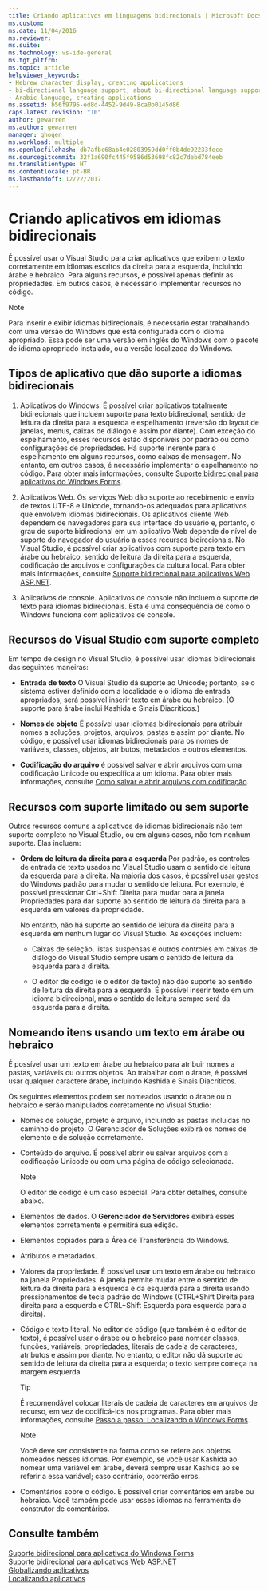 ```yaml
---
title: Criando aplicativos em linguagens bidirecionais | Microsoft Docs
ms.custom: 
ms.date: 11/04/2016
ms.reviewer: 
ms.suite: 
ms.technology: vs-ide-general
ms.tgt_pltfrm: 
ms.topic: article
helpviewer_keywords:
- Hebrew character display, creating applications
- bi-directional language support, about bi-directional language support
- Arabic language, creating applications
ms.assetid: b56f9795-ed8d-4452-9d49-8ca0b0145d86
caps.latest.revision: "10"
author: gewarren
ms.author: gewarren
manager: ghogen
ms.workload: multiple
ms.openlocfilehash: db7afbc68ab4e02803959dd0ff0b4de92233fece
ms.sourcegitcommit: 32f1a690fc445f9586d53698fc82c7debd784eeb
ms.translationtype: HT
ms.contentlocale: pt-BR
ms.lasthandoff: 12/22/2017
---
```

# <a name="creating-applications-in-bi-directional-languages"></a>Criando aplicativos em idiomas bidirecionais
É possível usar o Visual Studio para criar aplicativos que exibem o texto corretamente em idiomas escritos da direita para a esquerda, incluindo árabe e hebraico. Para alguns recursos, é possível apenas definir as propriedades. Em outros casos, é necessário implementar recursos no código.  
  
> [!NOTE]
>  Para inserir e exibir idiomas bidirecionais, é necessário estar trabalhando com uma versão do Windows que está configurada com o idioma apropriado. Essa pode ser uma versão em inglês do Windows com o pacote de idioma apropriado instalado, ou a versão localizada do Windows.  
  
## <a name="types-of-application-that-support-bi-directional-languages"></a>Tipos de aplicativo que dão suporte a idiomas bidirecionais  
  
1.  Aplicativos do Windows. É possível criar aplicativos totalmente bidirecionais que incluem suporte para texto bidirecional, sentido de leitura da direita para a esquerda e espelhamento (reversão do layout de janelas, menus, caixas de diálogo e assim por diante). Com exceção do espelhamento, esses recursos estão disponíveis por padrão ou como configurações de propriedades. Há suporte inerente para o espelhamento em alguns recursos, como caixas de mensagem. No entanto, em outros casos, é necessário implementar o espelhamento no código. Para obter mais informações, consulte [Suporte bidirecional para aplicativos do Windows Forms](http://msdn.microsoft.com/Library/7b622fa4-f390-4e4d-b624-83a1917cccf2).  
  
2.  Aplicativos Web. Os serviços Web dão suporte ao recebimento e envio de textos UTF-8 e Unicode, tornando-os adequados para aplicativos que envolvem idiomas bidirecionais. Os aplicativos cliente Web dependem de navegadores para sua interface do usuário e, portanto, o grau de suporte bidirecional em um aplicativo Web depende do nível de suporte do navegador do usuário a esses recursos bidirecionais. No Visual Studio, é possível criar aplicativos com suporte para texto em árabe ou hebraico, sentido de leitura da direita para a esquerda, codificação de arquivos e configurações da cultura local. Para obter mais informações, consulte [Suporte bidirecional para aplicativos Web ASP.NET](http://msdn.microsoft.com/Library/5576f9b1-9b86-41ef-8354-092d366bcd03).  
  
3.  Aplicativos de console. Aplicativos de console não incluem o suporte de texto para idiomas bidirecionais. Esta é uma consequência de como o Windows funciona com aplicativos de console.  
  
## <a name="visual-studio-features-that-are-fully-supported"></a>Recursos do Visual Studio com suporte completo  
 Em tempo de design no Visual Studio, é possível usar idiomas bidirecionais das seguintes maneiras:  
  
-   **Entrada de texto** O Visual Studio dá suporte ao Unicode; portanto, se o sistema estiver definido com a localidade e o idioma de entrada apropriados, será possível inserir texto em árabe ou hebraico. (O suporte para árabe inclui Kashida e Sinais Diacríticos.)  
  
-   **Nomes de objeto** É possível usar idiomas bidirecionais para atribuir nomes a soluções, projetos, arquivos, pastas e assim por diante. No código, é possível usar idiomas bidirecionais para os nomes de variáveis, classes, objetos, atributos, metadados e outros elementos.  
  
-   **Codificação do arquivo** é possível salvar e abrir arquivos com uma codificação Unicode ou específica a um idioma. Para obter mais informações, consulte [Como salvar e abrir arquivos com codificação](../ide/how-to-save-and-open-files-with-encoding.md).  
  
## <a name="features-with-limited-or-no-support"></a>Recursos com suporte limitado ou sem suporte  
 Outros recursos comuns a aplicativos de idiomas bidirecionais não tem suporte completo no Visual Studio, ou em alguns casos, não tem nenhum suporte. Elas incluem:  
  
-   **Ordem de leitura da direita para a esquerda** Por padrão, os controles de entrada de texto usados no Visual Studio usam o sentido de leitura da esquerda para a direita. Na maioria dos casos, é possível usar gestos do Windows padrão para mudar o sentido de leitura. Por exemplo, é possível pressionar Ctrl+Shift Direita para mudar para a janela Propriedades para dar suporte ao sentido de leitura da direita para a esquerda em valores da propriedade.  
  
     No entanto, não há suporte ao sentido de leitura da direita para a esquerda em nenhum lugar do Visual Studio. As exceções incluem:  
  
    -   Caixas de seleção, listas suspensas e outros controles em caixas de diálogo do Visual Studio sempre usam o sentido de leitura da esquerda para a direita.  
  
    -   O editor de código (e o editor de texto) não dão suporte ao sentido de leitura da direita para a esquerda. É possível inserir texto em um idioma bidirecional, mas o sentido de leitura sempre será da esquerda para a direita.  
  
## <a name="naming-things-using-arabic-or-hebrew-text"></a>Nomeando itens usando um texto em árabe ou hebraico  
 É possível usar um texto em árabe ou hebraico para atribuir nomes a pastas, variáveis ou outros objetos. Ao trabalhar com o árabe, é possível usar qualquer caractere árabe, incluindo Kashida e Sinais Diacríticos.  
  
 Os seguintes elementos podem ser nomeados usando o árabe ou o hebraico e serão manipulados corretamente no Visual Studio:  
  
-   Nomes de solução, projeto e arquivo, incluindo as pastas incluídas no caminho do projeto. O Gerenciador de Soluções exibirá os nomes de elemento e de solução corretamente.  
  
-   Conteúdo do arquivo. É possível abrir ou salvar arquivos com a codificação Unicode ou com uma página de código selecionada.  
  
    > [!NOTE]
    >  O editor de código é um caso especial. Para obter detalhes, consulte abaixo.  
  
-   Elementos de dados. O **Gerenciador de Servidores** exibirá esses elementos corretamente e permitirá sua edição.  
  
-   Elementos copiados para a Área de Transferência do Windows.  
  
-   Atributos e metadados.  
  
-   Valores da propriedade. É possível usar um texto em árabe ou hebraico na janela Propriedades. A janela permite mudar entre o sentido de leitura da direita para a esquerda e da esquerda para a direita usando pressionamentos de tecla padrão do Windows (CTRL+Shift Direita para direita para a esquerda e CTRL+Shift Esquerda para esquerda para a direita).  
  
-   Código e texto literal. No editor de código (que também é o editor de texto), é possível usar o árabe ou o hebraico para nomear classes, funções, variáveis, propriedades, literais de cadeia de caracteres, atributos e assim por diante. No entanto, o editor não dá suporte ao sentido de leitura da direita para a esquerda; o texto sempre começa na margem esquerda.  
  
    > [!TIP]
    >  É recomendável colocar literais de cadeia de caracteres em arquivos de recurso, em vez de codificá-los nos programas. Para obter mais informações, consulte [Passo a passo: Localizando o Windows Forms](http://msdn.microsoft.com/en-us/9a96220d-a19b-4de0-9f48-01e5d82679e5).  
  
    > [!NOTE]
    >  Você deve ser consistente na forma como se refere aos objetos nomeados nesses idiomas. Por exemplo, se você usar Kashida ao nomear uma variável em árabe, deverá sempre usar Kashida ao se referir a essa variável; caso contrário, ocorrerão erros.  
  
-   Comentários sobre o código. É possível criar comentários em árabe ou hebraico. Você também pode usar esses idiomas na ferramenta de construtor de comentários.  
  
## <a name="see-also"></a>Consulte também  
 [Suporte bidirecional para aplicativos do Windows Forms](http://msdn.microsoft.com/Library/7b622fa4-f390-4e4d-b624-83a1917cccf2)   
 [Suporte bidirecional para aplicativos Web ASP.NET](http://msdn.microsoft.com/Library/5576f9b1-9b86-41ef-8354-092d366bcd03)   
 [Globalizando aplicativos](../ide/globalizing-applications.md)   
 [Localizando aplicativos](../ide/localizing-applications.md)